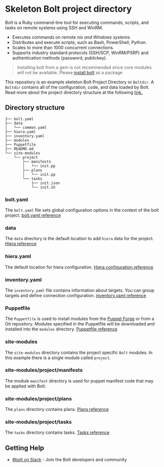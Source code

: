# Skeleton Bolt project directory

Bolt is a Ruby command-line tool for executing commands, scripts, and tasks on remote systems using SSH and WinRM.

* Executes commands on remote *nix and Windows systems*.
* Distributes and execute scripts, such as Bash, PowerShell, Python.
* Scales to more than 1000 concurrent connections.
* Supports industry standard protocols (SSH/SCP, WinRM/PSRP) and authentication methods (password, publickey).

> Installing bolt from a gem is not recommended since core modules will not be available. Please [install bolt](https://puppet.com/docs/bolt/latest/bolt_installing.md) as a package

This repository is an example skeleton Bolt Project Directory or `Boltdir`. A `Boltdir` contains all of the configuration, code, and data loaded by Bolt. Read more about the project directory structure at the following [link.](https://puppet.com/docs/bolt/latest/bolt_project_directories.html#project-directories)

## Directory structure
```
├── bolt.yaml
├── data
│   └── common.yaml
├── hiera.yaml
├── inventory.yaml
├── modules
├── Puppetfile
├── README.md
└── site-modules
    └── project
        ├── manifests
        │   └── init.pp
        ├── plans
        │   └── init.pp
        └── tasks
            ├── init.json
            └── init.sh
```
### bolt.yaml
The `bolt.yaml` file sets global configuration options in the context of the bolt project. [bolt.yaml reference](https://puppet.com/docs/bolt/latest/bolt_configuration_options.html)

### data
The `data` directory is the default location to add `hiera` data for the project. [Hiera reference](https://puppet.com/docs/bolt/latest/applying_manifest_blocks.html#concept-4446)

### hiera.yaml
The default location for hiera configuration. [Hiera configuration reference](https://puppet.com/docs/puppet/latest/hiera_config_yaml_5.html)

### inventory.yaml
The `inventory.yaml` file contains information about targets. You can group targets and define connection configuration. [inventory.yaml reference](https://puppet.com/docs/bolt/latest/inventory_file.html)

### Puppetfile
The `Puppetfile` is used to install modules from the [Puppet Forge](https://forge.puppet.com/) or from a Git repository. Modules specified in the Puppetfile will be downloaded and installed into the `modules` directory. [Puppetfile reference](https://puppet.com/docs/bolt/latest/installing_tasks_from_the_forge.html#task-8928)

### site-modules
The `site-modules` directory contains the project specific `Bolt` modules. In this example there is a single module called `project`.

### site-modules/project/manifests
The module `manifest` directory is used for puppet manifest code that may be applied with Bolt.

### site-modules/project/plans
The `plans` directory contains plans. [Plans reference](https://puppet.com/docs/bolt/latest/writing_tasks_and_plans.html#plans)

### site-modules/project/tasks
The `tasks` directory contains tasks. [Tasks reference](https://puppet.com/docs/bolt/latest/writing_tasks_and_plans.html#tasks)

## Getting Help

* [#bolt on Slack](https://slack.puppet.com/) - Join the Bolt developers and community